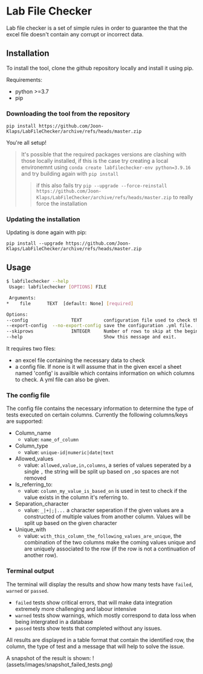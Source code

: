 # Lab File Checker

Lab file checker is a set of simple rules in order to guarantee the that the excel file doesn't contain any corrupt or incorrect data.

## Installation

To install the tool, clone the github repository locally and install it using pip.

Requirements:

- python >=3.7
- pip

### Downloading the tool from the repository

```
pip install https://github.com/Joon-Klaps/LabFileChecker/archive/refs/heads/master.zip
```

You're all setup!

> It's possible that the required packages versions are clashing with those locally installed, if this is the case try creating a local environemnt using `conda create labfilechecker-env python=3.9.16` and try building again with `pip install`
>
> > if this also fails try `pip --upgrade --force-reinstall https://github.com/Joon-Klaps/LabFileChecker/archive/refs/heads/master.zip` to really force the installation

### Updating the installation

Updating is done again with pip:

```
pip install --upgrade https://github.com/Joon-Klaps/LabFileChecker/archive/refs/heads/master.zip
```

## Usage

```bash
$ labfilechecker --help
 Usage: labfilechecker [OPTIONS] FILE

 Arguments:
*    file      TEXT  [default: None] [required]

Options:
--config                TEXT        configuration file used to check the excel file. [default: config sheet in [file]]
--export-config  --no-export-config save the configuration .yml file. [default: no-export-config]
--skiprows              INTEGER     Number of rows to skip at the beginning of the excel file. [default: 1]
--help                              Show this message and exit.
```

It requires two files:

- an excel file containing the necessary data to check
- a config file. If none is it will assume that in the given excel a sheet named 'config' is availble which contains information on which columns to check. A yml file can also be given.

### The config file

The config file contains the necessary information to determine the type of tests executed on certain columns.
Currently the following columns/keys are supported:

- Column_name
  - value: `name_of_column`
- Column_type
  - value: `unique-id|numeric|date|text`
- Allowed_values
  - value: `allowed,value,in,columns`, a series of values seperated by a single `,` the string will be split up based on `,`so spaces are not removed
- Is_referring_to:
  - value: `column_my_value_is_based_on` is used in test to check if the value exists in the column it's referring to.
- Separation_character
  - value: `_|+|;|...` a character seperation if the given values are a constructed of multiple values from another column. Values will be split up based on the given character
- Unique_with
  - value: `with_this_column_the_following_values_are_unique`, the combination of the two columns make the coming values unique and are uniquely associated to the row (if the row is not a continuation of another row).

### Terminal output

The terminal will display the results and show how many tests have `failed`, `warned` or `passed`.

- `failed` tests show critical errors, that will make data integration extremely more challenging and labour intensive
- `warned` tests show warnings, which mostly correspond to data loss when being intergrated in a database
- `passed` tests show tests that completed without any issues.

All results are displayed in a table format that contain the identified row, the column, the type of test and a message that will help to solve the issue.

A snapshot of the result is shown:
!(assets/images/snapshot_failed_tests.png)
